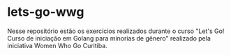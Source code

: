 # lets-go-wwg

Nesse repositório estão os exercícios realizados durante o curso "Let's Go! Curso de iniciação em Golang para minorias de gênero" realizado pela iniciativa Women Who Go Curitiba. 
